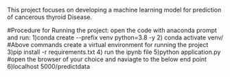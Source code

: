 This project focuses on developing a machine learning model for prediction of cancerous thyroid Disease. 

#Procedure for Running the project:
open the code with anaconda prompt and run:
1)conda create --prefix venv python=3.8 -y
2) conda activate venv/
#Above commands create a virtual environment for running the project 
3)pip install -r requirements.txt
4) run the ipynb file
5)python application.py
#open the browser of your choice and naviagte to the below end point
6)localhost 5000/predictdata
